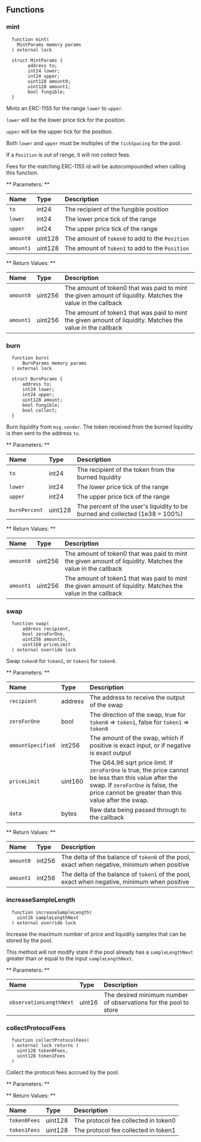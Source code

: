 ## Functions

### mint

```solidity
  function mint(
    MintParams memory params
  ) external lock

  struct MintParams {
        address to;
        int24 lower;
        int24 upper;
        uint128 amount0;
        uint128 amount1;
        bool fungible;
  }

```
Mints an ERC-1155 for the range `lower` to `upper`.

`lower` will be the lower price tick for the position.

`upper` will be the upper tick for the position.

Both `lower` and `upper` must be multiples of the `tickSpacing` for the pool.

If a `Position` is out of range, it will not collect fees.

Fees for the matching ERC-1155 id will be autocompounded when calling this function.

** Parameters: **

| Name        | Type  | Description                 |
| :---------- | :---- | :-------------------------- |
| `to` | int24 | The recipient of the fungible position |
| `lower` | int24 | The lower price tick of the range |
| `upper` | int24 | The upper price tick of the range |
| `amount0` | uint128 | The amount of `token0` to add to the `Position` |
| `amount1` | uint128 | The amount of `token1` to add to the `Position` |

** Return Values: **

| Name      | Type    | Description                                                                                                 |
| :-------- | :------ | :---------------------------------------------------------------------------------------------------------- |
| `amount0` | uint256 | The amount of token0 that was paid to mint the given amount of liquidity. Matches the value in the callback |
| `amount1` | uint256 | The amount of token1 that was paid to mint the given amount of liquidity. Matches the value in the callback |

### burn

```solidity
  function burn(
      BurnParams memory params
  ) external lock

  struct BurnParams {
      address to;
      int24 lower;
      int24 upper;
      uint128 amount;
      bool fungible;
      bool collect;
  }
```

Burn liquidity from `msg.sender`. The token received from the burned liquidity is then sent to the address `to`.

** Parameters: **

| Name        | Type    | Description                                                |
| :---------- | :------ | :--------------------------------------------------------- |
| `to` | int24   | The recipient of the token from the burned liquidity |
| `lower` | int24 | The lower price tick of the range |
| `upper` | int24 | The upper price tick of the range |
| `burnPercent` | uint128 | The percent of the user's liquidity to be burned and collected (1e38 = 100%) |

** Return Values: **

| Name      | Type    | Description                                                                                                 |
| :-------- | :------ | :---------------------------------------------------------------------------------------------------------- |
| `amount0` | uint256 | The amount of token0 that was paid to mint the given amount of liquidity. Matches the value in the callback |
| `amount1` | uint256 | The amount of token1 that was paid to mint the given amount of liquidity. Matches the value in the callback |

### swap

```solidity
  function swap(
      address recipient,
      bool zeroForOne,
      uint256 amountIn,
      uint160 priceLimit
  ) external override lock
```

Swap `token0` for `token1`, or `token1` for `token0`.

** Parameters: **

| Name                | Type    | Description                                                                                                                                                                        |
| :------------------ | :------ | :--------------------------------------------------------------------------------------------------------------------------------------------------------------------------------- |
| `recipient`         | address | The address to receive the output of the swap                                                                                                                                      |
| `zeroForOne`        | bool    | The direction of the swap, true for `token0` => `token1`, false for `token1` => `token0`                                                                                                   |
| `amountSpecified`   | int256  | The amount of the swap, which if positive is exact input, or if negative is exact output                                                                 |
| `priceLimit` | uint160 | The Q64.96 sqrt price limit. If `zeroForOne` is true, the price cannot be less than this value after the swap. If `zeroForOne` is false, the price cannot be greater than this value after the swap. |
| `data`              | bytes   | Raw data being passed through to the callback                                                                                                                                      |

** Return Values: **

| Name      | Type   | Description                                                                                |
| :-------- | :----- | :----------------------------------------------------------------------------------------- |
| `amount0` | int256 | The delta of the balance of `token0` of the pool, exact when negative, minimum when positive |
| `amount1` | int256 | The delta of the balance of `token1` of the pool, exact when negative, minimum when positive |

### increaseSampleLength

```solidity
  function increaseSampleLength(
    uint16 sampleLengthNext
  ) external override lock
```

Increase the maximum number of price and liquidity samples that can be stored by the pool.

This method will not modify state if the pool already has a `sampleLengthNext` greater than or equal to
the input `sampleLengthNext`.

** Parameters: **

| Name                         | Type   | Description                                                      |
| :--------------------------- | :----- | :--------------------------------------------------------------- |
| `observationLengthNext` | uint16 | The desired minimum number of observations for the pool to store |

### collectProtocolFees

```solidity
  function collectProtocolFees(
  ) external lock returns (
    uint128 token0Fees,
    uint128 token1Fees
  )
```

Collect the protocol fees accrued by the pool.

** Parameters: **

** Return Values: **

| Name      | Type    | Description                          |
| :-------- | :------ | :----------------------------------- |
| `token0Fees` | uint128 | The protocol fee collected in token0 |
| `token1Fees` | uint128 | The protocol fee collected in token1 |

<br/><br/>
<br/><br/>